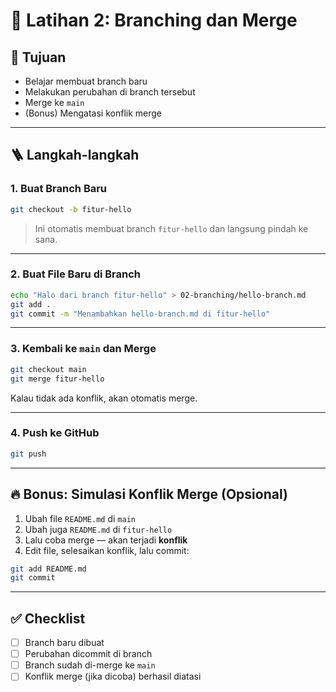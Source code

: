 # 🌿 Latihan 2: Branching dan Merge

## 🎯 Tujuan
- Belajar membuat branch baru
- Melakukan perubahan di branch tersebut
- Merge ke `main`
- (Bonus) Mengatasi konflik merge

---

## 🪜 Langkah-langkah

### 1. Buat Branch Baru

```bash
git checkout -b fitur-hello
```

> Ini otomatis membuat branch `fitur-hello` dan langsung pindah ke sana.

---

### 2. Buat File Baru di Branch

```bash
echo "Halo dari branch fitur-hello" > 02-branching/hello-branch.md
git add .
git commit -m "Menambahkan hello-branch.md di fitur-hello"
```

---

### 3. Kembali ke `main` dan Merge

```bash
git checkout main
git merge fitur-hello
```

Kalau tidak ada konflik, akan otomatis merge.

---

### 4. Push ke GitHub

```bash
git push
```

---

## 🔥 Bonus: Simulasi Konflik Merge (Opsional)

1. Ubah file `README.md` di `main`
2. Ubah juga `README.md` di `fitur-hello`
3. Lalu coba merge — akan terjadi **konflik**
4. Edit file, selesaikan konflik, lalu commit:
```bash
git add README.md
git commit
```

---

## ✅ Checklist

- [ ] Branch baru dibuat
- [ ] Perubahan dicommit di branch
- [ ] Branch sudah di-merge ke `main`
- [ ] Konflik merge (jika dicoba) berhasil diatasi
